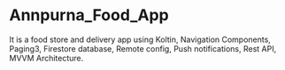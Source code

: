 # Annpurna_Food_App
It is a food store and delivery app using Koltin, Navigation Components, Paging3, Firestore database, Remote config, Push notifications, Rest API, MVVM Architecture.
